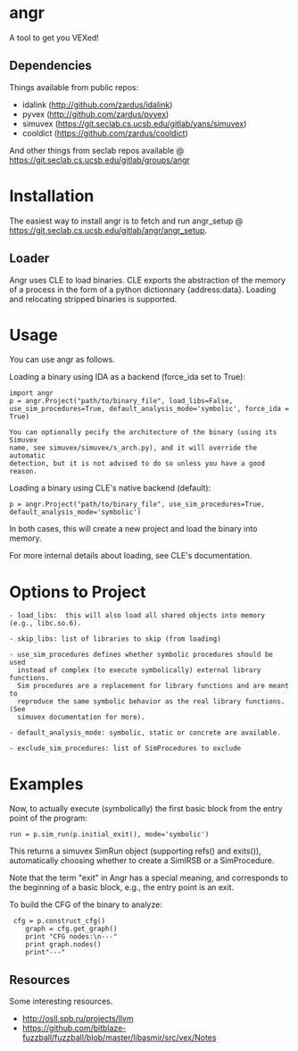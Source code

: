 # angr

A tool to get you VEXed!

## Dependencies

Things available from public repos:
- idalink (http://github.com/zardus/idalink)
- pyvex (http://github.com/zardus/pyvex)
- simuvex (https://git.seclab.cs.ucsb.edu/gitlab/yans/simuvex)
- cooldict (https://github.com/zardus/cooldict)

And other things from seclab repos available @
https://git.seclab.cs.ucsb.edu/gitlab/groups/angr

# Installation

The easiest way to install angr is to fetch and run angr_setup @
https://git.seclab.cs.ucsb.edu/gitlab/angr/angr_setup.


## Loader

Angr uses CLE to load binaries. CLE exports the abstraction of the memory of a
process in the form of a python dictionnary {address:data}. Loading and
relocating stripped binaries is supported.

# Usage

You can use angr as follows.

Loading a binary using IDA as a backend (force_ida set to True): 

	import angr
    p = angr.Project("path/to/binary_file", load_libs=False,
    use_sim_procedures=True, default_analysis_mode='symbolic', force_ida = True)

    You can optionally pecify the architecture of the binary (using its Simuvex
    name, see simuvex/simuvex/s_arch.py), and it will override the automatic
    detection, but it is not advised to do so unless you have a good reason.

Loading a binary using CLE's native backend (default):

    p = angr.Project("path/to/binary_file", use_sim_procedures=True,
    default_analysis_mode='symbolic')

In both cases, this will create a new project and load the binary into memory. 

For more internal details about loading, see CLE's documentation.

# Options to Project

    - load_libs:  this will also load all shared objects into memory (e.g., libc.so.6).

    - skip_libs: list of libraries to skip (from loading)

    - use_sim_procedures defines whether symbolic procedures should be used
      instead of complex (to execute symbolically) external library functions.
      Sim procedures are a replacement for library functions and are meant to
      reproduce the same symbolic behavior as the real library functions. (See
      simuvex documentation for more).

    - default_analysis_mode: symbolic, static or concrete are available.

    - exclude_sim_procedures: list of SimProcedures to exclude


# Examples

Now, to actually execute (symbolically) the first basic block from the entry
point of the program:

    run = p.sim_run(p.initial_exit(), mode='symbolic')

This returns a simuvex SimRun object (supporting refs() and exits()),
automatically choosing whether to create a SimIRSB or a SimProcedure.

Note that the term "exit" in Angr has a special meaning, and corresponds to the
beginning of a basic block, e.g., the entry point is an exit.

To build the CFG of the binary to analyze:

     cfg = p.construct_cfg()
        graph = cfg.get_graph()
        print "CFG nodes:\n---"
        print graph.nodes()
        print"---"



## Resources

Some interesting resources.

- http://osll.spb.ru/projects/llvm
- https://github.com/bitblaze-fuzzball/fuzzball/blob/master/libasmir/src/vex/Notes
